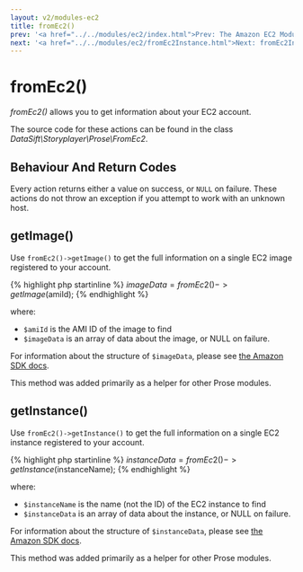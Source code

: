 ```yaml
---
layout: v2/modules-ec2
title: fromEc2()
prev: '<a href="../../modules/ec2/index.html">Prev: The Amazon EC2 Module</a>'
next: '<a href="../../modules/ec2/fromEc2Instance.html">Next: fromEc2Instance()</a>'
---
```


# fromEc2()

_fromEc2()_ allows you to get information about your EC2 account.

The source code for these actions can be found in the class _DataSift\Storyplayer\Prose\FromEc2_.

## Behaviour And Return Codes

Every action returns either a value on success, or `NULL` on failure.  These actions do not throw an exception if you attempt to work with an unknown host.

## getImage()

Use `fromEc2()->getImage()` to get the full information on a single EC2 image registered to your account.

{% highlight php startinline %}
$imageData = fromEc2()->getImage($amiId);
{% endhighlight %}

where:

* `$amiId` is the AMI ID of the image to find
* `$imageData` is an array of data about the image, or NULL on failure.

For information about the structure of `$imageData`, please see [the Amazon SDK docs](http://docs.aws.amazon.com/aws-sdk-php-2/latest/class-Aws.Ec2.Ec2Client.html#_describeImages).

This method was added primarily as a helper for other Prose modules.

## getInstance()

Use `fromEc2()->getInstance()` to get the full information on a single EC2 instance registered to your account.

{% highlight php startinline %}
$instanceData = fromEc2()->getInstance($instanceName);
{% endhighlight %}

where:

* `$instanceName` is the name (not the ID) of the EC2 instance to find
* `$instanceData` is an array of data about the instance, or NULL on failure.

For information about the structure of `$instanceData`, please see [the Amazon SDK docs](http://docs.aws.amazon.com/aws-sdk-php-2/latest/class-Aws.Ec2.Ec2Client.html#_describeInstances).

This method was added primarily as a helper for other Prose modules.
